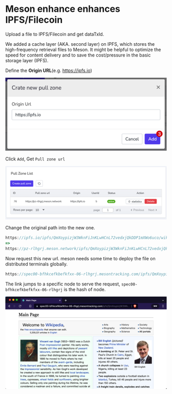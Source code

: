 # Meson enhance enhances IPFS/Filecoin

Upload a file to IPFS/Filecoin and get dataTxId.

We added a cache layer (AKA. second layer) on IPFS, which stores the high-frequency retrieval files to Meson. It might be helpful to optimize the speed for content delivery and to save the cost/pressure in the basic storage layer (IPFS).

Define the **Origin URL**(e.g. https://ipfs.io)

![](./images/using-04.png)

Click `Add`, Get `Pull zone url`

![](./images/using-05.png)

Change the original path into the new one.

```jsx
https://ipfs.io/ipfs/QmXoypizjW3WknFiJnKLwHCnL72vedxjQkDDP1mXWo6uco/wiki/
=>
https://pz-rlhgrj.meson.network/ipfs/QmXoypizjW3WknFiJnKLwHCnL72vedxjQkDDP1mXWo6uco/wiki/
```

Now request this new url. meson needs some time to deploy the file on distributed terminals globally.

```jsx
https://spec00-bfhkcefkbefkfxx-06-rlhgrj.mesontracking.com/ipfs/QmXoypizjW3WknFiJnKLwHCnL72vedxjQkDDP1mXWo6uco/wiki/_m_access_key_caavymwyao
```

The link jumps to a specific node to serve the request, `spec00-bfhkcefkbefkfxx-06-rlhgrj` is the hash of node.

![](./images/using-06.png)